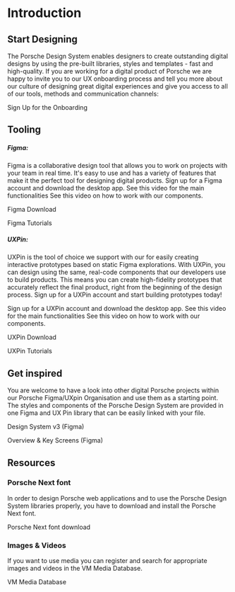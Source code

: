 # Introduction

<TableOfContents></TableOfContents>

## Start Designing

The Porsche Design System enables designers to create outstanding digital designs by using the pre-built libraries,
styles and templates - fast and high-quality. If you are working for a digital product of Porsche we are happy to invite
you to our UX onboarding process and tell you more about our culture of designing great digital experiences and give you
access to all of our tools, methods and communication channels:

<p-link :theme="$store.getters.storefrontTheme" target="_blank" variant="secondary" href="https://ux.porsche.com">Sign
Up for the Onboarding</p-link>

## Tooling

##### Figma:

Figma is a collaborative design tool that allows you to work on projects with your team in real time. It's easy to use
and has a variety of features that make it the perfect tool for designing digital products. Sign up for a Figma account
and download the desktop app. See this video for the main functionalities See this video on how to work with our
components.

<p-link-pure :theme="$store.getters.storefrontTheme" target="_blank" href="https://www.figma.com">Figma
Download</p-link-pure>

<p-link-pure :theme="$store.getters.storefrontTheme" target="_blank" href="https://www.youtube.com/watch?v=Cx2dkpBxst8&list=PLXDU_eVOJTx7QHLShNqIXL1Cgbxj7HlN4">Figma
Tutorials</p-link-pure>

##### UXPin:

UXPin is the tool of choice we support with our for easily creating interactive prototypes based on static Figma
explorations. With UXPin, you can design using the same, real-code components that our developers use to build products.
This means you can create high-fidelity prototypes that accurately reflect the final product, right from the beginning
of the design process. Sign up for a UXPin account and start building prototypes today!

Sign up for a UXPin account and download the desktop app. See this video for the main functionalities See this video on
how to work with our components.

<p-link-pure :theme="$store.getters.storefrontTheme" target="_blank" href="https://www.uxpin.com">UXPin
Download</p-link-pure>

<p-link-pure :theme="$store.getters.storefrontTheme" target="_blank" href="https://www.uxpin.com/docs/getting-started/downloading-and-using-uxpin">UXPin
Tutorials</p-link-pure>

## Get inspired

You are welcome to have a look into other digital Porsche projects within our Porsche Figma/UXpin Organisation and use
them as a starting point. The styles and components of the Porsche Design System are provided in one Figma and UX Pin
library that can be easily linked with your file.

<p-link-pure :theme="$store.getters.storefrontTheme" target="_blank" href="https://www.figma.com/file/EkdP468u4ZVuIRwalKCscb/Design-System-v3?node-id=105%3A146&t=U501JwGtSL3KHyJk-1">Design
System v3 (Figma)</p-link-pure>

<p-link-pure :theme="$store.getters.storefrontTheme" target="_blank" href="https://www.figma.com/file/0GbGhymVN01gdkpWBTv8wS/Overview-%26-Key-Screens?node-id=235%3A6014&t=HmQ6ZStK7BiIj6EW-1">Overview
& Key Screens (Figma)</p-link-pure>

## Resources

### Porsche Next font

In order to design Porsche web applications and to use the Porsche Design System libraries properly, you have to
download and install the Porsche Next font.

<p-link-pure :theme="$store.getters.storefrontTheme" target="_blank" href="https://cdn.ui.porsche.com/porsche-design-system/font/v2/Porsche_Next_WebOTF_Lat-Gr-Cyr.zip">Porsche
Next font download</p-link-pure>

### Images & Videos

If you want to use media you can register and search for appropriate images and videos in the VM Media Database.

<p-link-pure :theme="$store.getters.storefrontTheme" target="_blank" variant="secondary" href="https://vmmedia.porsche.de">VM
Media Database</p-link-pure>
